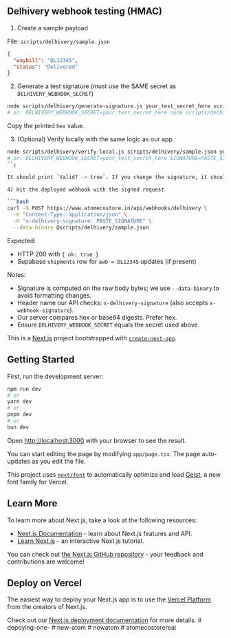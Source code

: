 ## Delhivery webhook testing (HMAC)

1) Create a sample payload

File: `scripts/delhivery/sample.json`

```json
{
  "waybill": "DL12345",
  "status": "Delivered"
}
```

2) Generate a test signature (must use the SAME secret as `DELHIVERY_WEBHOOK_SECRET`)

```bash
node scripts/delhivery/generate-signature.js your_test_secret_here scripts/delhivery/sample.json
# or: DELHIVERY_WEBHOOK_SECRET=your_test_secret_here node scripts/delhivery/generate-signature.js
```

Copy the printed `hex` value.

3) (Optional) Verify locally with the same logic as our app

```bash
node scripts/delhivery/verify-local.js scripts/delhivery/sample.json your_test_secret_here PASTE_SIGNATURE
# or: DELHIVERY_WEBHOOK_SECRET=your_test_secret_here SIGNATURE=PASTE_SIGNATURE node scripts/delhivery/verify-local.js
``;

It should print `Valid? -> true`. If you change the signature, it should print `false`.

4) Hit the deployed webhook with the signed request

```bash
curl -X POST https://www.atomecostore.in/api/webhooks/delhivery \
  -H "Content-Type: application/json" \
  -H "x-delhivery-signature: PASTE_SIGNATURE" \
  --data-binary @scripts/delhivery/sample.json
```

Expected:

- HTTP 200 with `{ ok: true }`
- Supabase `shipments` row for `awb = DL12345` updates (if present)

Notes:

- Signature is computed on the raw body bytes; we use `--data-binary` to avoid formatting changes.
- Header name our API checks: `x-delhivery-signature` (also accepts `x-webhook-signature`).
- Our server compares hex or base64 digests. Prefer hex.
- Ensure `DELHIVERY_WEBHOOK_SECRET` equals the secret used above.

This is a [Next.js](https://nextjs.org) project bootstrapped with [`create-next-app`](https://nextjs.org/docs/app/api-reference/cli/create-next-app).

## Getting Started

First, run the development server:

```bash
npm run dev
# or
yarn dev
# or
pnpm dev
# or
bun dev
```

Open [http://localhost:3000](http://localhost:3000) with your browser to see the result.

You can start editing the page by modifying `app/page.tsx`. The page auto-updates as you edit the file.

This project uses [`next/font`](https://nextjs.org/docs/app/building-your-application/optimizing/fonts) to automatically optimize and load [Geist](https://vercel.com/font), a new font family for Vercel.

## Learn More

To learn more about Next.js, take a look at the following resources:

- [Next.js Documentation](https://nextjs.org/docs) - learn about Next.js features and API.
- [Learn Next.js](https://nextjs.org/learn) - an interactive Next.js tutorial.

You can check out [the Next.js GitHub repository](https://github.com/vercel/next.js) - your feedback and contributions are welcome!

## Deploy on Vercel

The easiest way to deploy your Next.js app is to use the [Vercel Platform](https://vercel.com/new?utm_medium=default-template&filter=next.js&utm_source=create-next-app&utm_campaign=create-next-app-readme) from the creators of Next.js.

Check out our [Next.js deployment documentation](https://nextjs.org/docs/app/building-your-application/deploying) for more details.
#   d e p o y i n g - o n e - 
 
 #   n e w - a t o m 
 
 #   n e w a t o m 
 
 #   a t o m e c o s t o r e r e a l 
 
 